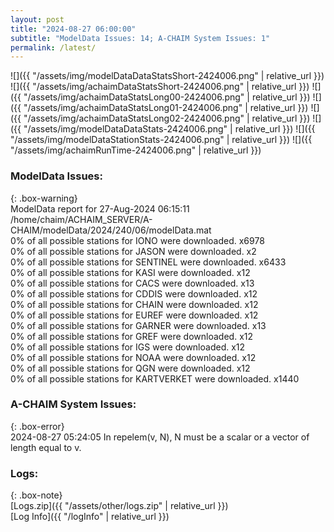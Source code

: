 ```yaml
---
layout: post
title: "2024-08-27 06:00:00"
subtitle: "ModelData Issues: 14; A-CHAIM System Issues: 1"
permalink: /latest/
---
```


![]({{ "/assets/img/modelDataDataStatsShort-2424006.png" | relative_url }})
![]({{ "/assets/img/achaimDataStatsShort-2424006.png" | relative_url }})
![]({{ "/assets/img/achaimDataStatsLong00-2424006.png" | relative_url }})
![]({{ "/assets/img/achaimDataStatsLong01-2424006.png" | relative_url }})
![]({{ "/assets/img/achaimDataStatsLong02-2424006.png" | relative_url }})
![]({{ "/assets/img/modelDataDataStats-2424006.png" | relative_url }})
![]({{ "/assets/img/modelDataStationStats-2424006.png" | relative_url }})
![]({{ "/assets/img/achaimRunTime-2424006.png" | relative_url }})


### ModelData Issues:  
  
{: .box-warning}  
 ModelData report for 27-Aug-2024 06:15:11   
 /home/chaim/ACHAIM_SERVER/A-CHAIM/modelData/2024/240/06/modelData.mat   
 0% of all possible stations for IONO were downloaded. x6978   
 0% of all possible stations for JASON were downloaded. x2   
 0% of all possible stations for SENTINEL were downloaded. x6433   
 0% of all possible stations for KASI were downloaded. x12   
 0% of all possible stations for CACS were downloaded. x13   
 0% of all possible stations for CDDIS were downloaded. x12   
 0% of all possible stations for CHAIN were downloaded. x12   
 0% of all possible stations for EUREF were downloaded. x12   
 0% of all possible stations for GARNER were downloaded. x13   
 0% of all possible stations for GREF were downloaded. x12   
 0% of all possible stations for IGS were downloaded. x12   
 0% of all possible stations for NOAA were downloaded. x12   
 0% of all possible stations for QGN were downloaded. x12   
 0% of all possible stations for KARTVERKET were downloaded. x1440   
  
### A-CHAIM System Issues:  
  
{: .box-error}  
2024-08-27 05:24:05 In repelem(v, N), N must be a scalar or a vector of length equal to v.  

### Logs:  
  
{: .box-note}  
[Logs.zip]({{ "/assets/other/logs.zip" | relative_url }})  
[Log Info]({{ "/logInfo" | relative_url }})  
